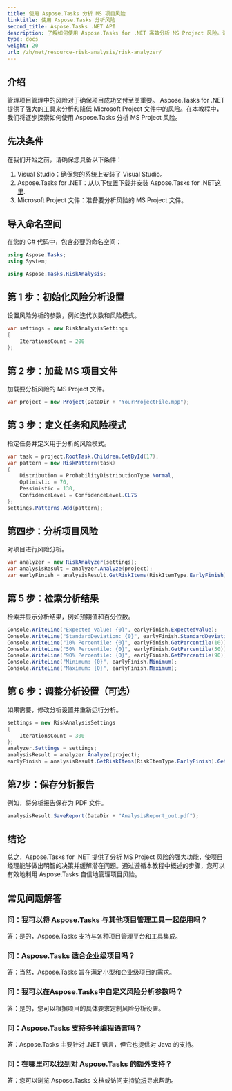 ```yaml
---
title: 使用 Aspose.Tasks 分析 MS 项目风险
linktitle: 使用 Aspose.Tasks 分析风险
second_title: Aspose.Tasks .NET API
description: 了解如何使用 Aspose.Tasks for .NET 高效分析 MS Project 风险。请遵循我们的全面风险管理分步指南。
type: docs
weight: 20
url: /zh/net/resource-risk-analysis/risk-analyzer/
---
```

## 介绍
管理项目管理中的风险对于确保项目成功交付至关重要。 Aspose.Tasks for .NET 提供了强大的工具来分析和降低 Microsoft Project 文件中的风险。在本教程中，我们将逐步探索如何使用 Aspose.Tasks 分析 MS Project 风险。
## 先决条件
在我们开始之前，请确保您具备以下条件：
1. Visual Studio：确保您的系统上安装了 Visual Studio。
2.  Aspose.Tasks for .NET：从以下位置下载并安装 Aspose.Tasks for .NET[这里](https://releases.aspose.com/tasks/net/).
3. Microsoft Project 文件：准备要分析风险的 MS Project 文件。

## 导入命名空间
在您的 C# 代码中，包含必要的命名空间：
```csharp
using Aspose.Tasks;
using System;

using Aspose.Tasks.RiskAnalysis;

```
## 第 1 步：初始化风险分析设置
设置风险分析的参数，例如迭代次数和风险模式。
```csharp
var settings = new RiskAnalysisSettings
{
    IterationsCount = 200
};
```
## 第 2 步：加载 MS 项目文件
加载要分析风险的 MS Project 文件。
```csharp
var project = new Project(DataDir + "YourProjectFile.mpp");
```
## 第 3 步：定义任务和风险模式
指定任务并定义用于分析的风险模式。
```csharp
var task = project.RootTask.Children.GetById(17);
var pattern = new RiskPattern(task)
{
    Distribution = ProbabilityDistributionType.Normal,
    Optimistic = 70,
    Pessimistic = 130,
    ConfidenceLevel = ConfidenceLevel.CL75
};
settings.Patterns.Add(pattern);
```
## 第四步：分析项目风险
对项目进行风险分析。
```csharp
var analyzer = new RiskAnalyzer(settings);
var analysisResult = analyzer.Analyze(project);
var earlyFinish = analysisResult.GetRiskItems(RiskItemType.EarlyFinish).Get(project.RootTask);
```
## 第 5 步：检索分析结果
检索并显示分析结果，例如预期值和百分位数。
```csharp
Console.WriteLine("Expected value: {0}", earlyFinish.ExpectedValue);
Console.WriteLine("StandardDeviation: {0}", earlyFinish.StandardDeviation);
Console.WriteLine("10% Percentile: {0}", earlyFinish.GetPercentile(10));
Console.WriteLine("50% Percentile: {0}", earlyFinish.GetPercentile(50));
Console.WriteLine("90% Percentile: {0}", earlyFinish.GetPercentile(90));
Console.WriteLine("Minimum: {0}", earlyFinish.Minimum);
Console.WriteLine("Maximum: {0}", earlyFinish.Maximum);
```
## 第 6 步：调整分析设置（可选）
如果需要，修改分析设置并重新运行分析。
```csharp
settings = new RiskAnalysisSettings
{
    IterationsCount = 300
};
analyzer.Settings = settings;
analysisResult = analyzer.Analyze(project);
earlyFinish = analysisResult.GetRiskItems(RiskItemType.EarlyFinish).Get(project.RootTask);
```
## 第7步：保存分析报告
例如，将分析报告保存为 PDF 文件。
```csharp
analysisResult.SaveReport(DataDir + "AnalysisReport_out.pdf");
```

## 结论
总之，Aspose.Tasks for .NET 提供了分析 MS Project 风险的强大功能，使项目经理能够做出明智的决策并缓解潜在问题。通过遵循本教程中概述的步骤，您可以有效地利用 Aspose.Tasks 自信地管理项目风险。
## 常见问题解答
### 问：我可以将 Aspose.Tasks 与其他项目管理工具一起使用吗？
答：是的，Aspose.Tasks 支持与各种项目管理平台和工具集成。
### 问：Aspose.Tasks 适合企业级项目吗？
答：当然，Aspose.Tasks 旨在满足小型和企业级项目的需求。
### 问：我可以在Aspose.Tasks中自定义风险分析参数吗？
答：是的，您可以根据项目的具体要求定制风险分析设置。
### 问：Aspose.Tasks 支持多种编程语言吗？
答：Aspose.Tasks 主要针对 .NET 语言，但它也提供对 Java 的支持。
### 问：在哪里可以找到对 Aspose.Tasks 的额外支持？
答：您可以浏览 Aspose.Tasks 文档或访问支持[论坛]( https://forum.aspose.com/c/tasks/15)寻求帮助。
